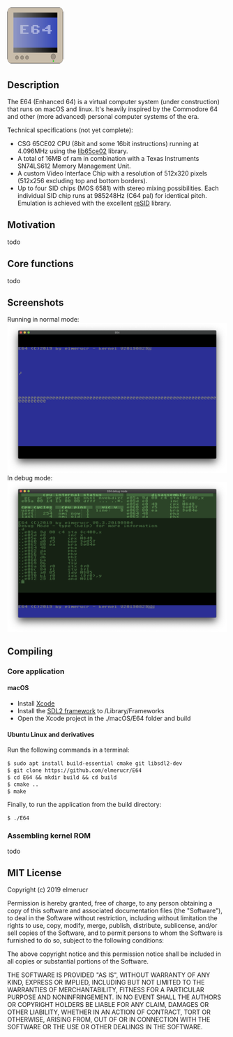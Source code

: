# ![E64test](./docs/E64_icon.png)
## Description
The E64 (Enhanced 64) is a virtual computer system (under construction) that runs on macOS and linux. It's heavily inspired by the Commodore 64 and other (more advanced) personal computer systems of the era.

Technical specifications (not yet complete):
* CSG 65CE02 CPU (8bit and some 16bit instructions) running at 4.096MHz using the [lib65ce02](https://github.com/elmerucr/lib65ce02) library.
* A total of 16MB of ram in combination with a Texas Instruments SN74LS612 Memory Management Unit.
* A custom Video Interface Chip with a resolution of 512x320 pixels (512x256 excluding  top and bottom borders).
* Up to four SID chips (MOS 6581) with stereo mixing possibilities. Each individual SID chip runs at 985248Hz (C64 pal) for identical pitch. Emulation is achieved with the excellent [reSID](http://www.zimmers.net/anonftp/pub/cbm/crossplatform/emulators/resid/index.html) library.
## Motivation
todo
## Core functions
todo
## Screenshots
Running in normal mode:
![E64 normal mode](./docs/E64_2019-09-04.png)
In debug mode:
![E64 debug mode](./docs/E64_debug_2019-09-04.png)
## Compiling
### Core application
#### macOS
* Install [Xcode](https://developer.apple.com/xcode)
* Install the [SDL2 framework](https://www.libsdl.org/download-2.0.php) to /Library/Frameworks
* Open the Xcode project in the ./macOS/E64 folder and build
#### Ubuntu Linux and derivatives
Run the following commands in a terminal:

````console
$ sudo apt install build-essential cmake git libsdl2-dev
$ git clone https://github.com/elmerucr/E64
$ cd E64 && mkdir build && cd build
$ cmake ..
$ make
````

Finally, to run the application from the build directory:

````console
$ ./E64
````
### Assembling kernel ROM
todo
## MIT License
Copyright (c) 2019 elmerucr

Permission is hereby granted, free of charge, to any person obtaining a copy of this software and associated documentation files (the "Software"), to deal in the Software without restriction, including without limitation the rights to use, copy, modify, merge, publish, distribute, sublicense, and/or sell copies of the Software, and to permit persons to whom the Software is furnished to do so, subject to the following conditions:

The above copyright notice and this permission notice shall be included in all copies or substantial portions of the Software.

THE SOFTWARE IS PROVIDED "AS IS", WITHOUT WARRANTY OF ANY KIND, EXPRESS OR IMPLIED, INCLUDING BUT NOT LIMITED TO THE WARRANTIES OF MERCHANTABILITY, FITNESS FOR A PARTICULAR PURPOSE AND NONINFRINGEMENT. IN NO EVENT SHALL THE AUTHORS OR COPYRIGHT HOLDERS BE LIABLE FOR ANY CLAIM, DAMAGES OR OTHER LIABILITY, WHETHER IN AN ACTION OF CONTRACT, TORT OR OTHERWISE, ARISING FROM, OUT OF OR IN CONNECTION WITH THE SOFTWARE OR THE USE OR OTHER DEALINGS IN THE
SOFTWARE.